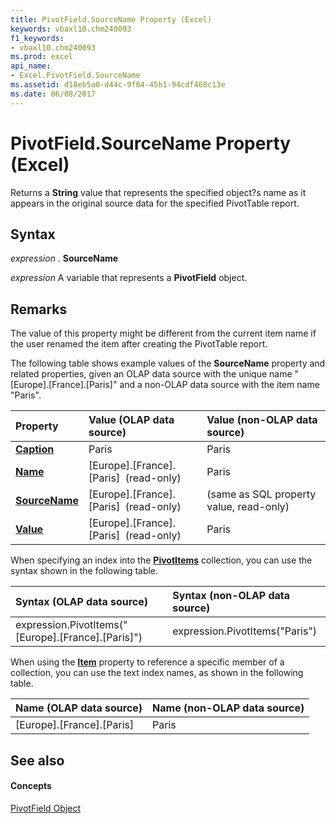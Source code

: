 ```yaml
---
title: PivotField.SourceName Property (Excel)
keywords: vbaxl10.chm240093
f1_keywords:
- vbaxl10.chm240093
ms.prod: excel
api_name:
- Excel.PivotField.SourceName
ms.assetid: d18eb5a0-d44c-9f04-45b1-94cdf468c13e
ms.date: 06/08/2017
---
```



# PivotField.SourceName Property (Excel)

Returns a **String** value that represents the specified object?s name as it appears in the original source data for the specified PivotTable report.


## Syntax

 _expression_ . **SourceName**

 _expression_ A variable that represents a **PivotField** object.


## Remarks

The value of this property might be different from the current item name if the user renamed the item after creating the PivotTable report.

The following table shows example values of the **SourceName** property and related properties, given an OLAP data source with the unique name "[Europe].[France].[Paris]" and a non-OLAP data source with the item name "Paris".



|**Property**|**Value (OLAP data source)**|**Value (non-OLAP data source)**|
|:-----|:-----|:-----|
| **[Caption](pivotfield-caption-property-excel.md)**|Paris|Paris|
| **[Name](pivotfield-name-property-excel.md)**|[Europe].[France].[Paris] &nbsp;(read-only)|Paris|
| **[SourceName](pivotfield-sourcename-property-excel.md)**|[Europe].[France].[Paris] &nbsp;(read-only)|(same as SQL property value, read-only)|
| **[Value](pivotfield-value-property-excel.md)**|[Europe].[France].[Paris] &nbsp;(read-only)|Paris|
When specifying an index into the **[PivotItems](pivotitems-object-excel.md)** collection, you can use the syntax shown in the following table.



|**Syntax (OLAP data source)**|**Syntax (non-OLAP data source)**|
|:-----|:-----|
|expression.PivotItems("[Europe].[France].[Paris]")|expression.PivotItems("Paris")|
When using the **[Item](pivotitems-item-method-excel.md)** property to reference a specific member of a collection, you can use the text index names, as shown in the following table.



|**Name (OLAP data source)**|**Name (non-OLAP data source)**|
|:-----|:-----|
|[Europe].[France].[Paris]|Paris|

## See also


#### Concepts


[PivotField Object](pivotfield-object-excel.md)

